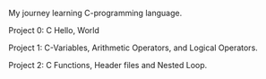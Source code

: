 My journey learning C-programming language.

Project 0: C Hello, World

Project 1: C-Variables, Arithmetic Operators, and Logical Operators.

Project 2: C Functions, Header files and Nested Loop.
